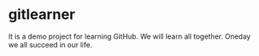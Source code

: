 # gitlearner
It is a demo project for learning GitHub.
We will learn all together.
Oneday we all succeed in our life.
